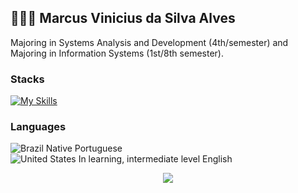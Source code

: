 ## 👨🏻‍💻 **Marcus Vinicius da Silva Alves**

Majoring in Systems Analysis and Development (4th/semester) and Majoring in Information Systems (1st/8th semester).

### Stacks
[![My Skills](https://skillicons.dev/icons?i=python,c,cs)](https://skillicons.dev)

### Languages
![Brazil](https://raw.githubusercontent.com/stevenrskelton/flag-icon/master/png/16/country-4x3/br.png "Brazil") Native Portuguese</br>
![United States](https://raw.githubusercontent.com/stevenrskelton/flag-icon/master/png/16/country-4x3/us.png "United States") In learning, intermediate level English

<div align="center"> 
  <a href="https://www.linkedin.com/in/marcus-vinicius-292059252/" target="_blank"><img src="https://img.shields.io/badge/-LinkedIn-%230077B5?style=for-the-badge&logo=linkedin&logoColor=white" target="_blank"></a>
</div>

